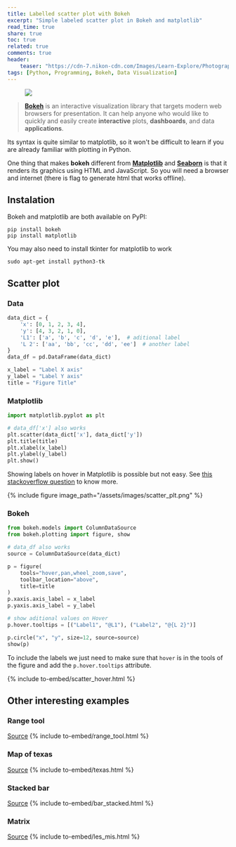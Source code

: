 ```yaml
---
title: Labelled scatter plot with Bokeh
excerpt: "Simple labeled scatter plot in Bokeh and matplotlib"
read_time: true
share: true
toc: true
related: true
comments: true
header:
    teaser: "https://cdn-7.nikon-cdn.com/Images/Learn-Explore/Photography-Techniques/2012/Bokeh-for-Beginners/Media/Lindsay-Silverman-Bokeh-lights.jpg"
tags: [Python, Programming, Bokeh, Data Visualization]
---
```

<figure>
	<a href="https://cdn-7.nikon-cdn.com/Images/Learn-Explore/Photography-Techniques/2012/Bokeh-for-Beginners/Media/Lindsay-Silverman-Bokeh-lights.jpg"><img src="https://cdn-7.nikon-cdn.com/Images/Learn-Explore/Photography-Techniques/2012/Bokeh-for-Beginners/Media/Lindsay-Silverman-Bokeh-lights.jpg"></a>
</figure>

> [**Bokeh**](https://bokeh.pydata.org/en/latest/) is an interactive visualization library that targets modern web browsers for presentation. It can help anyone who would like to quickly and easily create **interactive** plots, **dashboards**, and data **applications**.

Its syntax is quite similar to matplotlib, so it won't be difficult to learn if you are already familiar with plotting in Python.

One thing that makes **bokeh** different from [**Matplotlib**](https://matplotlib.org/) and [**Seaborn**](https://seaborn.pydata.org/) is that it renders its graphics using HTML and JavaScript. So you will need a browser and internet (there is flag to generate html that works offline).
## Instalation
Bokeh and matplotlib are both available on PyPI:
```
pip install bokeh
pip install matplotlib
```
You may also need to install tkinter for matplotlib to work
```
sudo apt-get install python3-tk
```
## Scatter plot
### Data
```python
data_dict = {
    'x': [0, 1, 2, 3, 4],
    'y': [4, 3, 2, 1, 0],
    'L1': ['a', 'b', 'c', 'd', 'e'],  # aditional label
    'L 2': ['aa', 'bb', 'cc', 'dd', 'ee']  # another label
}
data_df = pd.DataFrame(data_dict)

x_label = "Label X axis"
y_label = "Label Y axis"
title = "Figure Title"
```
### Matplotlib
```python
import matplotlib.pyplot as plt

# data_df['x'] also works
plt.scatter(data_dict['x'], data_dict['y'])
plt.title(title)
plt.xlabel(x_label)
plt.ylabel(y_label)
plt.show()
```
Showing labels on hover in Matplotlib is possible but not easy. See [this stackoverflow question](https://stackoverflow.com/questions/7908636/possible-to-make-labels-appear-when-hovering-over-a-point-in-matplotlib) to know more.

{% include figure image_path="/assets/images/scatter_plt.png" %}
### Bokeh
```python
from bokeh.models import ColumnDataSource
from bokeh.plotting import figure, show

# data_df also works
source = ColumnDataSource(data_dict)

p = figure(
    tools="hover,pan,wheel_zoom,save",
    toolbar_location="above",
    title=title
)
p.xaxis.axis_label = x_label
p.yaxis.axis_label = y_label

# show aditional values on Hover
p.hover.tooltips = [("Label1", "@L1"), ("Label2", "@{L 2}")]

p.circle("x", "y", size=12, source=source)
show(p)
```
To include the labels we just need to make sure that `hover` is in the tools of the figure and add the `p.hover.tooltips` attribute.

{% include to-embed/scatter_hover.html %}

## Other interesting examples
### Range tool
[Source](https://bokeh.pydata.org/en/latest/docs/gallery/range_tool.html)
{% include to-embed/range_tool.html %}
### Map of texas
[Source](https://bokeh.pydata.org/en/latest/docs/gallery/texas.html)
{% include to-embed/texas.html %}
### Stacked bar
[Source](https://bokeh.pydata.org/en/latest/docs/gallery/bar_stacked.html)
{% include to-embed/bar_stacked.html %}
### Matrix
[Source](https://bokeh.pydata.org/en/latest/docs/gallery/les_mis.html)
{% include to-embed/les_mis.html %}
